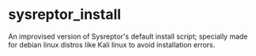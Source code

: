 # sysreptor_install
An improvised version of Sysreptor's default install script; specially made for debian linux distros like Kali linux to avoid installation errors.
